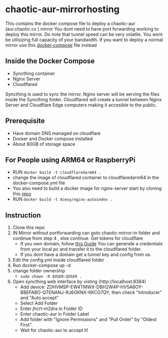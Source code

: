 # chaotic-aur-mirrorhosting

This contains the docker compose file to deploy a chaotic-aur (aur.chaotic.cx ) mirror
You dont need to have port forwarding working to deploy this mirror.
Do note that tunnel speed can be very volatile. You wont be utlisizing full capacity of your bandwidth.
If you want to deploy a normal mirror use this [docker-compose](https://github.com/virusz4274/myserver/blob/main/chaotic-aur-mirror/docker-compose.yml) file instead

## Inside the Docker Compose

* Syncthing container
* Nginx Server
* Cloudflared

Syncthing is used to sync the mirror.
Nginx server will be serving the files inside the Syncthing folder.
Cloudflared will create a tunnel between Nginx Server and Cloudflare Edge computers making it accesible to the public.

## Prerequisite 

* Have domain DNS managed on cloudflare
* Docker and Docker compose installed
* About 80GB of storage space

## For People using ARM64 or RaspberryPi 

* RUN ```docker build -t cloudflaredarm64 .```
* change the image of cloudflared container to cloudflaredarm64 in the docker-compose.yml file
* You also need to build a docker image for nginx-server start by cloning this [repo](https://github.com/dceoy/docker-nginx-autoindex)
* RUN ```docker build -t dceoy/nginx-autoindex .```

## Instruction

1) Clone this repo 
2) IN Mirror without portforwarding can goto chaotic-mirror-in folder and continue from step 4 , else continue. Get tokens for cloudflare
   * If you own domain, follow [this Guide](https://developers.cloudflare.com/cloudflare-one/connections/connect-apps/install-and-setup/tunnel-guide)
     You can generate a credentials from your local pc and transfer it to the cloudflared folder.
   * If you dont have a domain get a tunnel key and config from us.
3) Edit the config.yml inside cloudflared folder 
4) Run docker-compose up -d 
5) change folder ownership
    * ```sudo chown -R $USER:$USER .```
6) Open syncthing web interface by visting (http://localhost:8384)
    * Add device: ZDHVMSP-EW4TMWX-DBH2W4P-HV5A6OY-BBEFABO-QTENANJ-RJ6GKNX-6KCG7QY, then check "Introducer" and "Auto accept"
    * Select Add Folder
    * Enter jhcrt-m2dra in Folder ID
    * Enter chaotic-aur in Folder Label
    * Add folder with "Ignore Permissions" and "Pull Order" by "Oldest First".
    * Wait for chaotic-aur to accept it!
